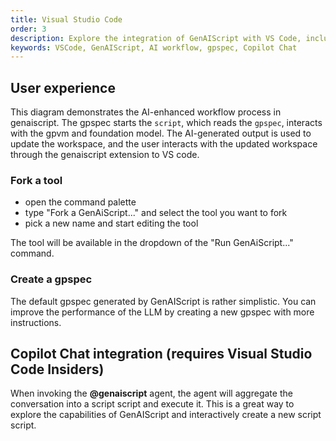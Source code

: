 ```yaml
---
title: Visual Studio Code
order: 3
description: Explore the integration of GenAIScript with VS Code, including AI workflow, gpspec creation, and Copilot Chat commands.
keywords: VSCode, GenAIScript, AI workflow, gpspec, Copilot Chat
---
```


## User experience

This diagram demonstrates the AI-enhanced workflow process in genaiscript. The gpspec starts the `script`, which reads the `gpspec`, interacts with the gpvm and foundation model.
The AI-generated output is used to update the workspace, and the user interacts with the updated workspace through the genaiscript extension to VS code.

### Fork a tool

-   open the command palette
-   type "Fork a GenAiScript..." and select the tool you want to fork
-   pick a new name and start editing the tool

The tool will be available in the dropdown of the "Run GenAiScript..." command.

### Create a gpspec

The default gpspec generated by GenAIScript is rather simplistic. You can improve the performance of the LLM
by creating a new gpspec with more instructions.

## Copilot Chat integration (requires Visual Studio Code Insiders)

When invoking the **@genaiscript** agent, the agent will aggregate the conversation
into a script script and execute it. This is a great way to explore the capabilities of GenAIScript and interactively create a new script script.

